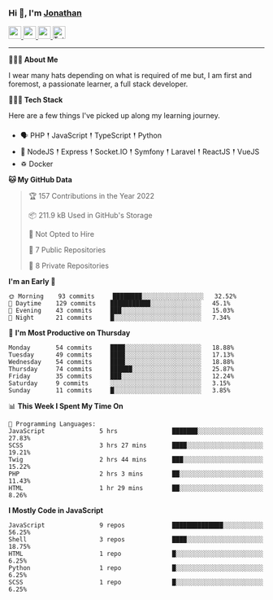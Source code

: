 ### Hi 👋, I'm [Jonathan](https://jonathan-d.ch) 

<p>
  <a href="https://www.twitter.com/redkill2108">
    <img src="https://img.shields.io/badge/twitter-%231DA1F2.svg?&style=for-the-badge&logo=twitter&logoColor=white" height=25>
  </a>
  <a href="https://www.linkedin.com/in/jdebetaz">
    <img src="https://img.shields.io/badge/linkedin-%230077B5.svg?&style=for-the-badge&logo=linkedin&logoColor=white" height=25>
  </a>
  <a href="https://www.instagram.com/jdebetaz/">
    <img src="https://img.shields.io/badge/instagram-%23E4405F.svg?&style=for-the-badge&logo=instagram&logoColor=white" height=25>
  </a>
  <a href="https://wakatime.com/@5c95ead1-71ee-4ecc-9a32-6c2b293dd432">
    <img src="https://wakatime.com/badge/user/5c95ead1-71ee-4ecc-9a32-6c2b293dd432.svg?style=for-the-badge" height=25 alt="Total time coded since Aug 23 2019" />
  </a>
</p>

-------

**🙋🏻‍♂️ About Me** 

<p>I wear many hats depending on what is required of me but, I am first and foremost, a passionate learner, a full stack developer.</p>

**👨🏻‍💻 Tech Stack** 

<p>Here are a few things I've picked up along my learning journey.</p>

- 🗣 PHP 𒑰 JavaScript 𒑰 TypeScript 𒑰 Python
- 🎒 NodeJS 𒑰 Express 𒑰 Socket.IO 𒑰 Symfony 𒑰 Laravel 𒑰 ReactJS 𒑰 VueJS
- ♽ Docker

<!--START_SECTION:waka-->
**🐱 My GitHub Data** 

> 🏆 157 Contributions in the Year 2022
 > 
> 📦 211.9 kB Used in GitHub's Storage 
 > 
> 🚫 Not Opted to Hire
 > 
> 📜 7 Public Repositories 
 > 
> 🔑 8 Private Repositories  
 > 
**I'm an Early 🐤** 

```text
🌞 Morning    93 commits     ████████░░░░░░░░░░░░░░░░░   32.52% 
🌆 Daytime    129 commits    ███████████░░░░░░░░░░░░░░   45.1% 
🌃 Evening    43 commits     ███░░░░░░░░░░░░░░░░░░░░░░   15.03% 
🌙 Night      21 commits     █░░░░░░░░░░░░░░░░░░░░░░░░   7.34%

```
📅 **I'm Most Productive on Thursday** 

```text
Monday       54 commits     ████░░░░░░░░░░░░░░░░░░░░░   18.88% 
Tuesday      49 commits     ████░░░░░░░░░░░░░░░░░░░░░   17.13% 
Wednesday    54 commits     ████░░░░░░░░░░░░░░░░░░░░░   18.88% 
Thursday     74 commits     ██████░░░░░░░░░░░░░░░░░░░   25.87% 
Friday       35 commits     ███░░░░░░░░░░░░░░░░░░░░░░   12.24% 
Saturday     9 commits      ░░░░░░░░░░░░░░░░░░░░░░░░░   3.15% 
Sunday       11 commits     █░░░░░░░░░░░░░░░░░░░░░░░░   3.85%

```


📊 **This Week I Spent My Time On** 

```text
💬 Programming Languages: 
JavaScript               5 hrs               ███████░░░░░░░░░░░░░░░░░░   27.83% 
SCSS                     3 hrs 27 mins       ████░░░░░░░░░░░░░░░░░░░░░   19.21% 
Twig                     2 hrs 44 mins       ███░░░░░░░░░░░░░░░░░░░░░░   15.22% 
PHP                      2 hrs 3 mins        ██░░░░░░░░░░░░░░░░░░░░░░░   11.43% 
HTML                     1 hr 29 mins        ██░░░░░░░░░░░░░░░░░░░░░░░   8.26%

```

**I Mostly Code in JavaScript** 

```text
JavaScript               9 repos             ██████████████░░░░░░░░░░░   56.25% 
Shell                    3 repos             ████░░░░░░░░░░░░░░░░░░░░░   18.75% 
HTML                     1 repo              █░░░░░░░░░░░░░░░░░░░░░░░░   6.25% 
Python                   1 repo              █░░░░░░░░░░░░░░░░░░░░░░░░   6.25% 
SCSS                     1 repo              █░░░░░░░░░░░░░░░░░░░░░░░░   6.25%

```



<!--END_SECTION:waka-->
